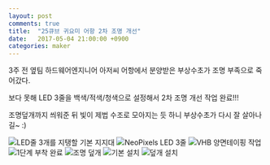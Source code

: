 ```yaml
---
layout: post
comments: true
title:  "25큐브 귀요미 어항 2차 조명 개선"
date:   2017-05-04 21:00:00 +0900
categories: maker
---
```

3주 전 옆팀 하드웨어엔지니어 아저씨 어항에서 분양받은 부상수초가 조명 부족으로 죽어갔다.

보다 못해 LED 3줄을 백색/적색/청색으로 설정해서 2차 조명 개선 작업 완료!!!

조명덮개까지 씌워준 뒤 빛이 제법 수조로 모아지는 듯 하니 부상수초가 다시 잘 살아나길~ :)

![LED줄 3개를 지탱할 기본 지지대](/assets/20170501_151618.jpg)
![NeoPixels LED 3줄](/assets/20170501_151734.jpg)
![VHB 양면테이핑 작업](/assets/20170501_210358.jpg)
![1단계 부착 완료](/assets/20170502_074051.jpg)
![조명 덮개](/assets/20170504_201945.jpg)
![기본 설치](/assets/20170504_202104.jpg)
![덮개 설치](/assets/20170504_203319.jpg)

